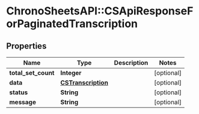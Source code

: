 # ChronoSheetsAPI::CSApiResponseForPaginatedTranscription

## Properties
Name | Type | Description | Notes
------------ | ------------- | ------------- | -------------
**total_set_count** | **Integer** |  | [optional] 
**data** | [**CSTranscription**](CSTranscription.md) |  | [optional] 
**status** | **String** |  | [optional] 
**message** | **String** |  | [optional] 


